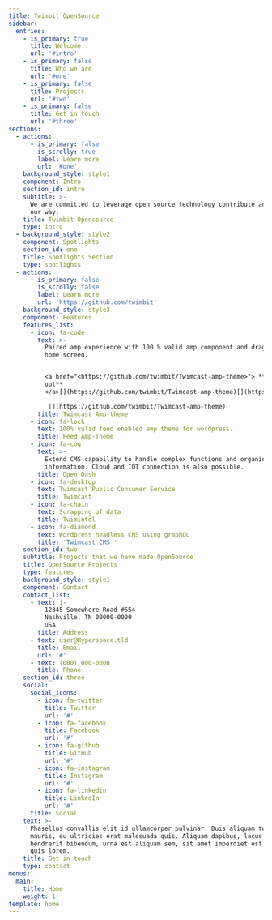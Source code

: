 ```yaml
---
title: Twimbit OpenSource
sidebar:
  entries:
    - is_primary: true
      title: Welcome
      url: '#intro'
    - is_primary: false
      title: Who we are
      url: '#one'
    - is_primary: false
      title: Projects
      url: '#two'
    - is_primary: false
      title: Get in touch
      url: '#three'
sections:
  - actions:
      - is_primary: false
        is_scrolly: true
        label: Learn more
        url: '#one'
    background_style: style1
    component: Intro
    section_id: intro
    subtitle: >-
      We are committed to leverage open source technology contribute and here is
      our way.
    title: Twimbit Opensource
    type: intro
  - background_style: style2
    component: Spotlights
    section_id: one
    title: Spotlights Section
    type: spotlights
  - actions:
      - is_primary: false
        is_scrolly: false
        label: Learn more
        url: 'https://github.com/twimbit'
    background_style: style3
    component: Features
    features_list:
      - icon: fa-code
        text: >-
          Paired amp experience with 100 % valid amp component and drag and drop
          home screen. 


          <a href="<https://github.com/twimbit/Twimcast-amp-theme>"> **Check
          out**
          </a>[](https://github.com/twimbit/Twimcast-amp-theme)[](https://github.com/twimbit/Twimcast-amp-theme)

           [](https://github.com/twimbit/Twimcast-amp-theme)
        title: Twimcast Amp-theme
      - icon: fa-lock
        text: 100% valid feed enabled amp theme for wordpress.
        title: Feed Amp-Theme
      - icon: fa-cog
        text: >-
          Extend CMS capability to handle complex functions and organise
          information. Cloud and IOT connection is also possible.
        title: Open Dash
      - icon: fa-desktop
        text: Twimcast Public Consumer Service
        title: Twimcast
      - icon: fa-chain
        text: Scrapping of data
        title: Twimintel
      - icon: fa-diamond
        text: Wordpress headless CMS using graphQL
        title: 'Twimcast CMS '
    section_id: two
    subtitle: Projects that we have made OpenSource
    title: OpenSource Projects
    type: features
  - background_style: style1
    component: Contact
    contact_list:
      - text: |-
          12345 Somewhere Road #654
          Nashville, TN 00000-0000
          USA
        title: Address
      - text: user@Hyperspace.tld
        title: Email
        url: '#'
      - text: (000) 000-0000
        title: Phone
    section_id: three
    social:
      social_icons:
        - icon: fa-twitter
          title: Twitter
          url: '#'
        - icon: fa-facebook
          title: Facebook
          url: '#'
        - icon: fa-github
          title: GitHub
          url: '#'
        - icon: fa-instagram
          title: Instagram
          url: '#'
        - icon: fa-linkedin
          title: LinkedIn
          url: '#'
      title: Social
    text: >-
      Phasellus convallis elit id ullamcorper pulvinar. Duis aliquam turpis
      mauris, eu ultricies erat malesuada quis. Aliquam dapibus, lacus eget
      hendrerit bibendum, urna est aliquam sem, sit amet imperdiet est velit
      quis lorem.
    title: Get in touch
    type: contact
menus:
  main:
    title: Home
    weight: 1
template: home
---
```


